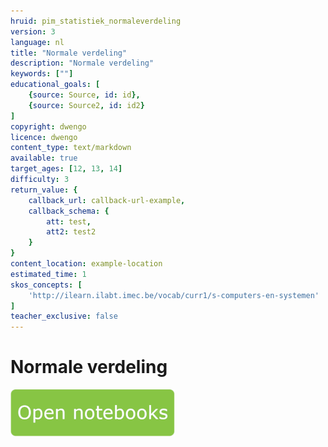 ```yaml
---
hruid: pim_statistiek_normaleverdeling
version: 3
language: nl
title: "Normale verdeling"
description: "Normale verdeling"
keywords: [""]
educational_goals: [
    {source: Source, id: id}, 
    {source: Source2, id: id2}
]
copyright: dwengo
licence: dwengo
content_type: text/markdown
available: true
target_ages: [12, 13, 14]
difficulty: 3
return_value: {
    callback_url: callback-url-example,
    callback_schema: {
        att: test,
        att2: test2
    }
}
content_location: example-location
estimated_time: 1
skos_concepts: [
    'http://ilearn.ilabt.imec.be/vocab/curr1/s-computers-en-systemen'
]
teacher_exclusive: false
---
```


# Normale verdeling

[![](embed/Knop.png "Knop")](https://kiks.ilabt.imec.be/jupyterhub/?id=0380 "Notebook")
